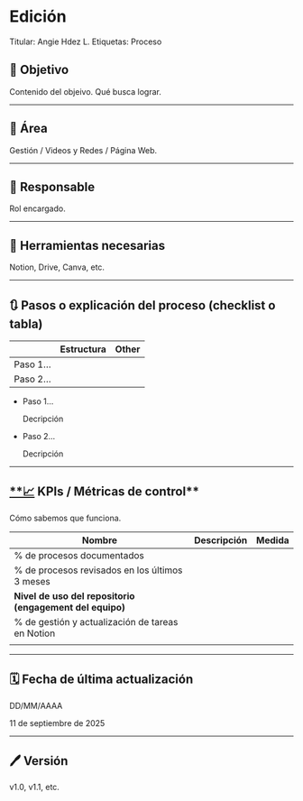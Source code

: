 # Edición

Titular: Angie Hdez L.
Etiquetas: Proceso

## 🎯 Objetivo

Contenido del objeivo. Qué busca lograr.

---

## **📍** Área

Gestión / Videos y Redes / Página Web.

---

## 👤 **Responsable**

Rol encargado.

---

## 🔧 **Herramientas necesarias**

Notion, Drive, Canva, etc.

---

## 🔃 **Pasos o explicación del proceso (checklist o tabla)**

|  | Estructura | Other |
| --- | --- | --- |
| Paso 1… |  |  |
| Paso 2… |  |  |
- Paso 1…
    
    Decripción
    
- Paso 2…
    
    Decripción
    

---

## [**📈](https://emojiterra.com/es/grafico-tendencia-ascendente/) KPIs / Métricas de control**

Cómo sabemos que funciona. 

| Nombre | Descripción  | Medida |
| --- | --- | --- |
| % de procesos documentados |  |  |
| % de procesos revisados en los últimos 3 meses |  |  |
| **Nivel de uso del repositorio (engagement del equipo)** |  |  |
| % de gestión y actualización de tareas en Notion |  |  |
|  |  |  |

---

## 🗓️ **Fecha de última actualización**

DD/MM/AAAA

11 de septiembre de 2025 

---

## 🖊️ **Versión**

v1.0, v1.1, etc.